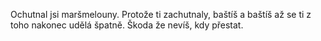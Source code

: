 Ochutnal jsi maršmelouny. Protože ti zachutnaly, baštíš a baštíš až se ti z toho 
nakonec udělá špatně. Škoda že nevíš, kdy přestat.

